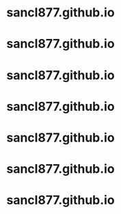 # sancl877.github.io
# sancl877.github.io
# sancl877.github.io
# sancl877.github.io
# sancl877.github.io
# sancl877.github.io
# sancl877.github.io
